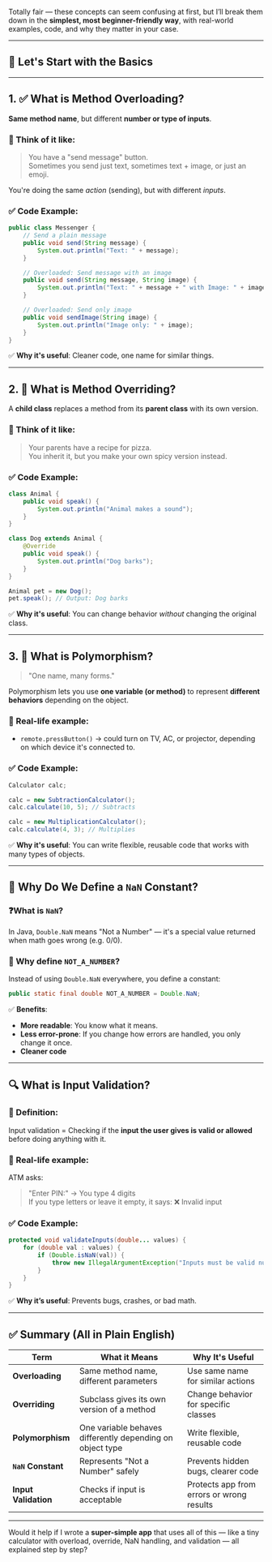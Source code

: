 Totally fair — these concepts can seem confusing at first, but I’ll break them down in the **simplest, most beginner-friendly way**, with real-world examples, code, and why they matter in your case.

---

## 🔄 Let's Start with the Basics

---

## 1. ✅ **What is Method Overloading?**
**Same method name**, but different **number or type of inputs**.

### 🧠 Think of it like:
> You have a "send message" button.  
Sometimes you send just text, sometimes text + image, or just an emoji.

You're doing the same *action* (sending), but with different *inputs*.

### ✅ Code Example:
```java
public class Messenger {
    // Send a plain message
    public void send(String message) {
        System.out.println("Text: " + message);
    }

    // Overloaded: Send message with an image
    public void send(String message, String image) {
        System.out.println("Text: " + message + " with Image: " + image);
    }

    // Overloaded: Send only image
    public void sendImage(String image) {
        System.out.println("Image only: " + image);
    }
}
```

✅ **Why it's useful**: Cleaner code, one name for similar things.

---

## 2. 🔁 **What is Method Overriding?**
A **child class** replaces a method from its **parent class** with its own version.

### 🧠 Think of it like:
> Your parents have a recipe for pizza.  
You inherit it, but you make your own spicy version instead.

### ✅ Code Example:
```java
class Animal {
    public void speak() {
        System.out.println("Animal makes a sound");
    }
}

class Dog extends Animal {
    @Override
    public void speak() {
        System.out.println("Dog barks");
    }
}
```

```java
Animal pet = new Dog();
pet.speak(); // Output: Dog barks
```

✅ **Why it's useful**: You can change behavior *without* changing the original class.

---

## 3. 🧬 What is **Polymorphism**?
> "One name, many forms."

Polymorphism lets you use **one variable (or method)** to represent **different behaviors** depending on the object.

### 🧠 Real-life example:
- `remote.pressButton()` → could turn on TV, AC, or projector, depending on which device it's connected to.

### ✅ Code Example:
```java
Calculator calc;

calc = new SubtractionCalculator();
calc.calculate(10, 5); // Subtracts

calc = new MultiplicationCalculator();
calc.calculate(4, 3); // Multiplies
```

✅ **Why it's useful**: You can write flexible, reusable code that works with many types of objects.

---

## 🤔 Why Do We Define a `NaN` Constant?

### ❓What is `NaN`?
In Java, `Double.NaN` means "Not a Number" — it's a special value returned when math goes wrong (e.g. 0/0).

### 🧠 Why define `NOT_A_NUMBER`?
Instead of using `Double.NaN` everywhere, you define a constant:
```java
public static final double NOT_A_NUMBER = Double.NaN;
```

✅ **Benefits**:
- **More readable**: You know what it means.
- **Less error-prone**: If you change how errors are handled, you only change it once.
- **Cleaner code**

---

## 🔍 What is Input Validation?

### 📌 Definition:
Input validation = Checking if the **input the user gives is valid or allowed** before doing anything with it.

### 🧠 Real-life example:
ATM asks:
> "Enter PIN:" → You type 4 digits  
If you type letters or leave it empty, it says: ❌ Invalid input

### ✅ Code Example:
```java
protected void validateInputs(double... values) {
    for (double val : values) {
        if (Double.isNaN(val)) {
            throw new IllegalArgumentException("Inputs must be valid numbers (not NaN).");
        }
    }
}
```

✅ **Why it’s useful**: Prevents bugs, crashes, or bad math.

---

## ✅ Summary (All in Plain English)

| Term | What it Means | Why It's Useful |
|------|----------------|------------------|
| **Overloading** | Same method name, different parameters | Use same name for similar actions |
| **Overriding** | Subclass gives its own version of a method | Change behavior for specific classes |
| **Polymorphism** | One variable behaves differently depending on object type | Write flexible, reusable code |
| **`NaN` Constant** | Represents "Not a Number" safely | Prevents hidden bugs, clearer code |
| **Input Validation** | Checks if input is acceptable | Protects app from errors or wrong results |

---

Would it help if I wrote a **super-simple app** that uses all of this — like a tiny calculator with overload, override, NaN handling, and validation — all explained step by step?
